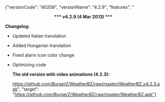 ﻿{"versionCode": "40209", 
"versionName": "4.2.9", 
"features": "<center><strong>*** v4.2.9 (4 Mar 2013) ***</strong></center><p>
<strong>Changelog:</strong><p>
* Updated Italian translation<p>
* Added Hungarian translation<p>
* Fixed alarm icon color change <p>
* Optimizing code<p>
<strong>The old version with video animations (4.2.3):</strong><p>
https://github.com/BurgerZ/WeatherBZ/raw/master/WeatherBZ_v4.2.3.apk", 
"target": "https://github.com/BurgerZ/WeatherBZ/raw/master/WeatherBZ.apk"}

